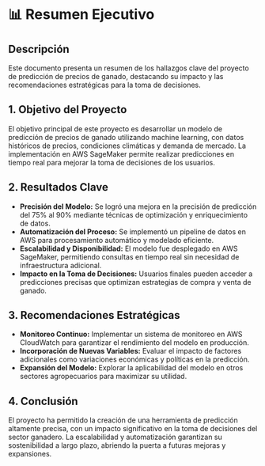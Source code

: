 # 📊 Resumen Ejecutivo

## Descripción
Este documento presenta un resumen de los hallazgos clave del proyecto de predicción de precios de ganado, destacando su impacto y las recomendaciones estratégicas para la toma de decisiones.

## 1. Objetivo del Proyecto
El objetivo principal de este proyecto es desarrollar un modelo de predicción de precios de ganado utilizando machine learning, con datos históricos de precios, condiciones climáticas y demanda de mercado. La implementación en AWS SageMaker permite realizar predicciones en tiempo real para mejorar la toma de decisiones de los usuarios.

## 2. Resultados Clave
- **Precisión del Modelo:** Se logró una mejora en la precisión de predicción del 75% al 90% mediante técnicas de optimización y enriquecimiento de datos.
- **Automatización del Proceso:** Se implementó un pipeline de datos en AWS para procesamiento automático y modelado eficiente.
- **Escalabilidad y Disponibilidad:** El modelo fue desplegado en AWS SageMaker, permitiendo consultas en tiempo real sin necesidad de infraestructura adicional.
- **Impacto en la Toma de Decisiones:** Usuarios finales pueden acceder a predicciones precisas que optimizan estrategias de compra y venta de ganado.

## 3. Recomendaciones Estratégicas
- **Monitoreo Continuo:** Implementar un sistema de monitoreo en AWS CloudWatch para garantizar el rendimiento del modelo en producción.
- **Incorporación de Nuevas Variables:** Evaluar el impacto de factores adicionales como variaciones económicas y políticas en la predicción.
- **Expansión del Modelo:** Explorar la aplicabilidad del modelo en otros sectores agropecuarios para maximizar su utilidad.

## 4. Conclusión
El proyecto ha permitido la creación de una herramienta de predicción altamente precisa, con un impacto significativo en la toma de decisiones del sector ganadero. La escalabilidad y automatización garantizan su sostenibilidad a largo plazo, abriendo la puerta a futuras mejoras y expansiones.

